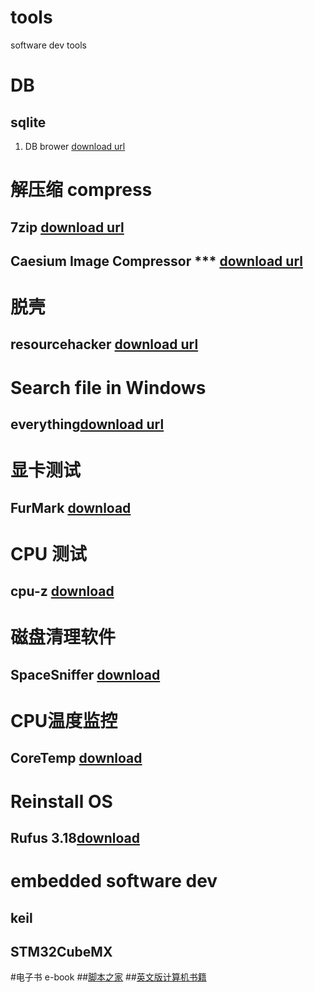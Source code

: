 # tools
software dev tools 

# DB
## sqlite
1. DB brower [download url ](http://www.sqlitebrowser.org/)

# 解压缩 compress
## 7zip [download url](https://www.7-zip.org/)
## Caesium Image Compressor *** [download url](https://saerasoft.com/caesium/#downloads)
# 脱壳 
## resourcehacker [download url](http://www.angusj.com/resourcehacker/)

# Search file in Windows

## everything[download url](https://www.voidtools.com/)

# 显卡测试
## FurMark [download](http://geeks3d.com/furmark/downloads/)

# CPU 测试
## cpu-z [download](https://www.cpuid.com/downloads/cpu-z/cpu-z_1.94-cn.exe)

# 磁盘清理软件
## SpaceSniffer [download](https://gsf-fl.softonic.com/1e2/084/ee231bfad262c58a91ed6f6b29cb0e270e/spacesniffer_1_3_0_2.zip?Expires=1628773888&Signature=ae00c9a801ae472bae6bbe0da987fb85b353e9d4&url=https://spacesniffer.en.softonic.com&Filename=spacesniffer_1_3_0_2.zip)

# CPU温度监控

## CoreTemp [download](https://www.alcpu.com/CoreTemp/Core-Temp-setup.exe)

# Reinstall OS
## Rufus 3.18[download](https://github.com/pbatard/rufus/releases/download/v3.18/rufus-3.18.exe)

# embedded software dev
## keil
## STM32CubeMX
#电子书 e-book
##[脚本之家](https://www.jb51.net/)
##[英文版计算机书籍](salttiger.com/archives/)
